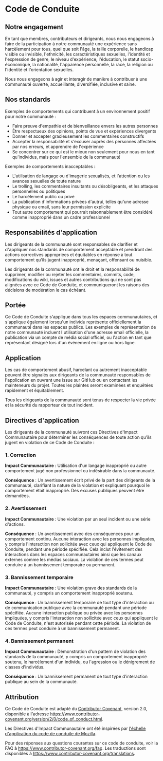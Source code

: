 # Code de Conduite

## Notre engagement

En tant que membres, contributeurs et dirigeants, nous nous engageons à faire de la participation à notre communauté une expérience sans harcèlement pour tous, quel que soit l'âge, la taille corporelle, le handicap visible ou invisible, l'ethnicité, les caractéristiques sexuelles, l'identité et l'expression de genre, le niveau d'expérience, l'éducation, le statut socio-économique, la nationalité, l'apparence personnelle, la race, la religion ou l'identité et l'orientation sexuelles.

Nous nous engageons à agir et interagir de manière à contribuer à une communauté ouverte, accueillante, diversifiée, inclusive et saine.

## Nos standards

Exemples de comportements qui contribuent à un environnement positif pour notre communauté :

- Faire preuve d'empathie et de bienveillance envers les autres personnes
- Être respectueux des opinions, points de vue et expériences divergents
- Donner et accepter gracieusement les commentaires constructifs
- Accepter la responsabilité et s'excuser auprès des personnes affectées par nos erreurs, et apprendre de l'expérience
- Se concentrer sur ce qui est le mieux non seulement pour nous en tant qu'individus, mais pour l'ensemble de la communauté

Exemples de comportements inacceptables :

- L'utilisation de langage ou d'imagerie sexualisés, et l'attention ou les avances sexuelles de toute nature
- Le trolling, les commentaires insultants ou désobligeants, et les attaques personnelles ou politiques
- Le harcèlement public ou privé
- La publication d'informations privées d'autrui, telles qu'une adresse physique ou email, sans leur permission explicite
- Tout autre comportement qui pourrait raisonnablement être considéré comme inapproprié dans un cadre professionnel

## Responsabilités d'application

Les dirigeants de la communauté sont responsables de clarifier et d'appliquer nos standards de comportement acceptable et prendront des actions correctives appropriées et équitables en réponse à tout comportement qu'ils jugent inapproprié, menaçant, offensant ou nuisible.

Les dirigeants de la communauté ont le droit et la responsabilité de supprimer, modifier ou rejeter les commentaires, commits, code, modifications du wiki, issues et autres contributions qui ne sont pas alignées avec ce Code de Conduite, et communiqueront les raisons des décisions de modération le cas échéant.

## Portée

Ce Code de Conduite s'applique dans tous les espaces communautaires, et s'applique également lorsqu'un individu représente officiellement la communauté dans les espaces publics. Les exemples de représentation de notre communauté incluent l'utilisation d'une adresse email officielle, la publication via un compte de média social officiel, ou l'action en tant que représentant désigné lors d'un événement en ligne ou hors ligne.

## Application

Les cas de comportement abusif, harcelant ou autrement inacceptable peuvent être signalés aux dirigeants de la communauté responsables de l'application en ouvrant une issue sur GitHub ou en contactant les mainteneurs du projet. Toutes les plaintes seront examinées et enquêtées rapidement et équitablement.

Tous les dirigeants de la communauté sont tenus de respecter la vie privée et la sécurité du rapporteur de tout incident.

## Directives d'application

Les dirigeants de la communauté suivront ces Directives d'Impact Communautaire pour déterminer les conséquences de toute action qu'ils jugent en violation de ce Code de Conduite :

### 1. Correction

**Impact Communautaire** : Utilisation d'un langage inapproprié ou autre comportement jugé non professionnel ou indésirable dans la communauté.

**Conséquence** : Un avertissement écrit privé de la part des dirigeants de la communauté, clarifiant la nature de la violation et expliquant pourquoi le comportement était inapproprié. Des excuses publiques peuvent être demandées.

### 2. Avertissement

**Impact Communautaire** : Une violation par un seul incident ou une série d'actions.

**Conséquence** : Un avertissement avec des conséquences pour un comportement continu. Aucune interaction avec les personnes impliquées, y compris l'interaction non sollicitée avec ceux qui appliquent le Code de Conduite, pendant une période spécifiée. Cela inclut l'évitement des interactions dans les espaces communautaires ainsi que les canaux externes comme les médias sociaux. La violation de ces termes peut conduire à un bannissement temporaire ou permanent.

### 3. Bannissement temporaire

**Impact Communautaire** : Une violation grave des standards de la communauté, y compris un comportement inapproprié soutenu.

**Conséquence** : Un bannissement temporaire de tout type d'interaction ou de communication publique avec la communauté pendant une période spécifiée. Aucune interaction publique ou privée avec les personnes impliquées, y compris l'interaction non sollicitée avec ceux qui appliquent le Code de Conduite, n'est autorisée pendant cette période. La violation de ces termes peut conduire à un bannissement permanent.

### 4. Bannissement permanent

**Impact Communautaire** : Démonstration d'un pattern de violation des standards de la communauté, y compris un comportement inapproprié soutenu, le harcèlement d'un individu, ou l'agression ou le dénigrement de classes d'individus.

**Conséquence** : Un bannissement permanent de tout type d'interaction publique au sein de la communauté.

## Attribution

Ce Code de Conduite est adapté du [Contributor Covenant][homepage], version 2.0, disponible à l'adresse https://www.contributor-covenant.org/version/2/0/code_of_conduct.html.

Les Directives d'Impact Communautaire ont été inspirées par [l'échelle d'application du code de conduite de Mozilla](https://github.com/mozilla/diversity).

[homepage]: https://www.contributor-covenant.org

Pour des réponses aux questions courantes sur ce code de conduite, voir la FAQ à https://www.contributor-covenant.org/faq. Les traductions sont disponibles à https://www.contributor-covenant.org/translations.
